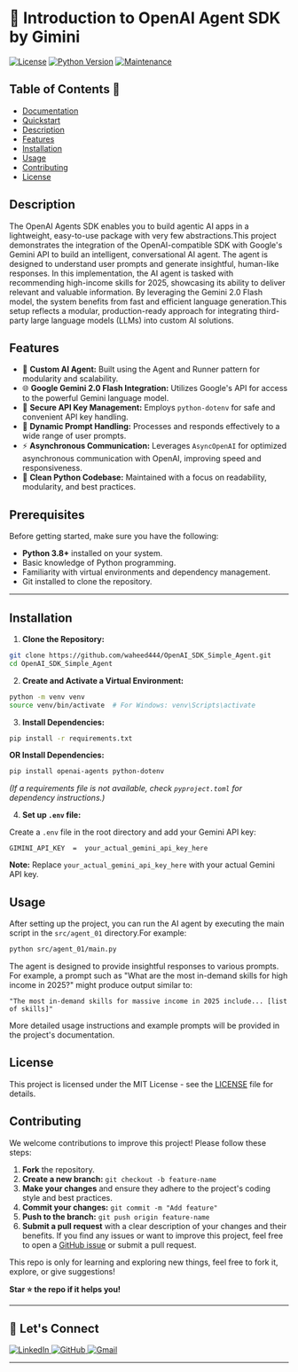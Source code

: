 # 🤖 Introduction to OpenAI Agent SDK by Gimini 

[![License](https://img.shields.io/badge/License-MIT-blue.svg)](https://opensource.org/licenses/MIT)
[![Python Version](https://img.shields.io/badge/python-3.9+-blue.svg)](https://www.python.org/)
[![Maintenance](https://img.shields.io/badge/Maintained%3F-yes-green.svg)](https://github.com/waheed444/OpenAI_SDK_Simple_Agent)


## Table of Contents 🚀

* [Documentation](https://openai.github.io/openai-agents-python/)
* [Quickstart](https://openai.github.io/openai-agents-python/quickstart/)
* [Description](#description)
* [Features](#features)
* [Installation](#installation)
* [Usage](#usage)
* [Contributing](#contributing)
* [License](#license)

## Description

The OpenAI Agents SDK enables you to build agentic AI apps in a lightweight, easy-to-use package with very few abstractions.This project demonstrates the integration of the OpenAI-compatible SDK with Google's Gemini API to build an intelligent, conversational AI agent. The agent is designed to understand user prompts and generate insightful, human-like responses.
In this implementation, the AI agent is tasked with recommending high-income skills for 2025, showcasing its ability to deliver relevant and valuable information. By leveraging the Gemini 2.0 Flash model, the system benefits from fast and efficient language generation.This setup reflects a modular, production-ready approach for integrating third-party large language models (LLMs) into custom AI solutions.


## Features

* 🤖 **Custom AI Agent:** Built using the Agent and Runner pattern for modularity and scalability.
* 🌐 **Google Gemini 2.0 Flash Integration:**  Utilizes Google's API for access to the powerful Gemini language model.
* 🔑 **Secure API Key Management:** Employs `python-dotenv` for safe and convenient API key handling.
* 🧠 **Dynamic Prompt Handling:**  Processes and responds effectively to a wide range of user prompts.
* ⚡ **Asynchronous Communication:**  Leverages `AsyncOpenAI` for optimized asynchronous communication with OpenAI, improving speed and responsiveness.
* 🐍 **Clean Python Codebase:**  Maintained with a focus on readability, modularity, and best practices.

## Prerequisites

Before getting started, make sure you have the following:
- **Python 3.8+** installed on your system.
- Basic knowledge of Python programming.
- Familiarity with virtual environments and dependency management.
- Git installed to clone the repository.

---

## Installation

1. **Clone the Repository:**

```bash
git clone https://github.com/waheed444/OpenAI_SDK_Simple_Agent.git
cd OpenAI_SDK_Simple_Agent
```

2. **Create and Activate a Virtual Environment:**

```bash
python -m venv venv
source venv/bin/activate  # For Windows: venv\Scripts\activate
```

3. **Install Dependencies:**

```bash
pip install -r requirements.txt
```
**OR Install Dependencies:**
```bash
pip install openai-agents python-dotenv

```

*(If a requirements file is not available, check `pyproject.toml` for dependency instructions.)*

4. **Set up `.env` file:**

Create a `.env` file in the root directory and add your Gemini API key:

```
GIMINI_API_KEY  =  your_actual_gemini_api_key_here 
```

**Note:** Replace `your_actual_gemini_api_key_here` with your actual Gemini API key.


## Usage

After setting up the project, you can run the AI agent by executing the main script in the `src/agent_01` directory.For example:
```bash
python src/agent_01/main.py
```

The agent is designed to provide insightful responses to various prompts.  For example, a prompt such as "What are the most in-demand skills for high income in 2025?" might produce output similar to:

```
"The most in-demand skills for massive income in 2025 include... [list of skills]"
```

More detailed usage instructions and example prompts will be provided in the project's documentation.

## License

This project is licensed under the MIT License - see the [LICENSE](LICENSE) file for details.


## Contributing
We welcome contributions to improve this project! Please follow these steps:

1. **Fork** the repository.
2. **Create a new branch:** `git checkout -b feature-name`
3. **Make your changes** and ensure they adhere to the project's coding style and best practices.
4. **Commit your changes:** `git commit -m "Add feature"`
5. **Push to the branch:** `git push origin feature-name`
6. **Submit a pull request** with a clear description of your changes and their benefits.
If you find any issues or want to improve this project, feel free to open a [GitHub issue](https://github.com/waheed444/OpenAI_SDK_Simple_Agent/issues) or submit a pull request.

This repo is only for learning and exploring new things, feel free to fork it, explore, or give suggestions!

**Star ⭐ the repo if it helps you!**

---

## 🙌 Let's Connect

<p align="left">
  <a href="https://www.linkedin.com/in/waheed444/?originalSubdomain=pk)" target="_blank">
    <img src="https://img.shields.io/badge/LinkedIn-blue?style=flat-square&logo=linkedin" alt="LinkedIn">
  </a>
  <a href="https://github.com/waheed444" target="_blank">
    <img src="https://img.shields.io/badge/GitHub-181717?style=flat-square&logo=github&logoColor=white" alt="GitHub">
  </a>
  <a href="waheedahmad5519@gmail.com" target="_blank">
    <img src="https://img.shields.io/badge/Gmail-D14836?style=flat-square&logo=gmail&logoColor=white" alt="Gmail">
  </a>
</p>

---
